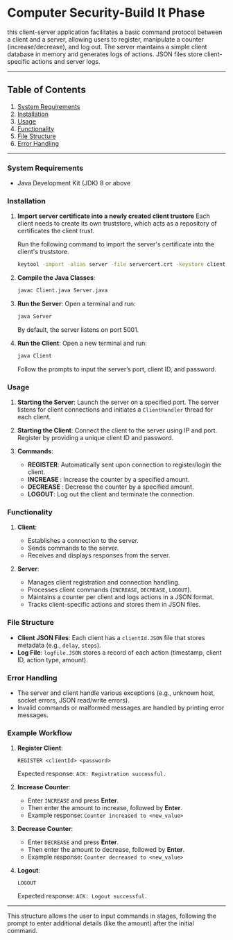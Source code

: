 # Computer Security-Build It Phase
this client-server application facilitates a basic command protocol between a client and a server, allowing users to register, manipulate a counter (increase/decrease), and log out. The server maintains a simple client database in memory and generates logs of actions. JSON files store client-specific actions and server logs.

---

## Table of Contents

1. [System Requirements](#system-requirements)
2. [Installation](#installation)
3. [Usage](#usage)
4. [Functionality](#functionality)
5. [File Structure](#file-structure)
6. [Error Handling](#error-handling)

---

### System Requirements

- Java Development Kit (JDK) 8 or above

### Installation

1. **Import server certificate into a newly created client trustore**
   Each client needs to create its own truststore, which acts as a repository of certificates the client trust. 

   Run the following command to import the server's certificate into the client's truststore.
   ```bash 
   keytool -import -alias server -file servercert.crt -keystore client.truststore -storepass YOUR_PASSWORD
   ```

2. **Compile the Java Classes**:
   ```bash
   javac Client.java Server.java
   ```

3. **Run the Server**:
   Open a terminal and run:
   ```bash
   java Server
   ```
   By default, the server listens on port 5001.

4. **Run the Client**:
   Open a new terminal and run:
   ```bash
   java Client
   ```
   Follow the prompts to input the server’s port, client ID, and password.

### Usage

1. **Starting the Server**: Launch the server on a specified port. The server listens for client connections and initiates a `ClientHandler` thread for each client.

2. **Starting the Client**: Connect the client to the server using IP and port. Register by providing a unique client ID and password.

3. **Commands**:
   - **REGISTER**: Automatically sent upon connection to register/login the client.
   - **INCREASE <amount>**: Increase the counter by a specified amount.
   - **DECREASE <amount>**: Decrease the counter by a specified amount.
   - **LOGOUT**: Log out the client and terminate the connection.

### Functionality

1. **Client**:
   - Establishes a connection to the server.
   - Sends commands to the server.
   - Receives and displays responses from the server.

2. **Server**:
   - Manages client registration and connection handling.
   - Processes client commands (`INCREASE`, `DECREASE`, `LOGOUT`).
   - Maintains a counter per client and logs actions in a JSON format.
   - Tracks client-specific actions and stores them in JSON files.
   
### File Structure

- **Client JSON Files**: Each client has a `clientId.JSON` file that stores metadata (e.g., `delay`, `steps`).
- **Log File**: `logfile.JSON` stores a record of each action (timestamp, client ID, action type, amount).

### Error Handling

- The server and client handle various exceptions (e.g., unknown host, socket errors, JSON read/write errors).
- Invalid commands or malformed messages are handled by printing error messages.


### Example Workflow

1. **Register Client**:
   ```
   REGISTER <clientId> <password>
   ```
   Expected response: `ACK: Registration successful.`

2. **Increase Counter**:
   - Enter `INCREASE` and press **Enter**.
   - Then enter the amount to increase, followed by **Enter**.
   - Example response: `Counter increased to <new_value>`

3. **Decrease Counter**:
   - Enter `DECREASE` and press **Enter**.
   - Then enter the amount to decrease, followed by **Enter**.
   - Example response: `Counter decreased to <new_value>`

4. **Logout**:
   ```
   LOGOUT
   ```
   Expected response: `ACK: Logout successful.`

---

This structure allows the user to input commands in stages, following the prompt to enter additional details (like the amount) after the initial command.